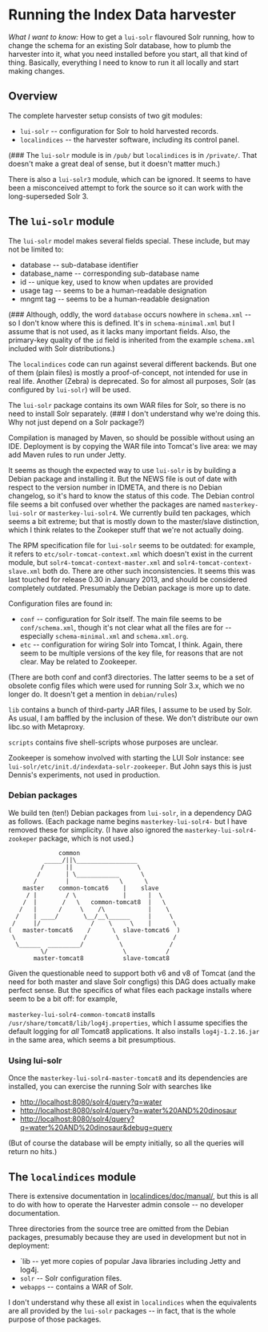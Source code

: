 Running the Index Data harvester
================================

*What I want to know:*
How to get a `lui-solr` flavoured Solr running, how to change the schema
for an existing Solr database, how to plumb the harvester into it,
what you need installed before you start, all that kind of
thing. Basically, everything I need to know to run it all locally and
start making changes.


Overview
--------

The complete harvester setup consists of two git modules:

* `lui-solr` -- configuration for Solr to hold harvested records.
* `localindices` -- the harvester software, including its control panel.

(### The `lui-solr` module is in `/pub/` but `localindices` is in
`/private/`. That doesn't make a great deal of sense, but it doesn't
matter much.)

There is also a `lui-solr3` module, which can be ignored. It seems to
have been a misconceived attempt to fork the source so it can work
with the long-superseded Solr 3.


The `lui-solr` module
---------------------

The `lui-solr` model makes several fields special. These include, but
may not be limited to:

* database -- sub-database identifier
* database_name -- corresponding sub-database name
* id -- unique key, used to know when updates are provided
* usage tag -- seems to be a human-readable designation
* mngmt tag -- seems to be a human-readable designation

(### Although, oddly, the word `database` occurs nowhere in
`schema.xml` -- so I don't know where this is defined. It's in
`schema-minimal.xml` but I assume that is not used, as it lacks many
important fields.  Also, the primary-key quality of the `id` field is
inherited from the example `schema.xml` included with Solr
distributions.)

The `localindices` code can run against several different backends. But
one of them (plain files) is mostly a proof-of-concept, not intended
for use in real life. Another (Zebra) is deprecated. So for almost all
purposes, Solr (as configured by `lui-solr`) will be used.

The `lui-solr` package contains its own WAR files for Solr, so there is
no need to install Solr separately. (### I don't understand why we're
doing this. Why not just depend on a Solr package?)

Compilation is managed by Maven, so should be possible without using
an IDE. Deployment is by copying the WAR file into Tomcat's live area:
we may add Maven rules to run under Jetty.

It seems as though the expected way to use `lui-solr` is by building a
Debian package and installing it. But the NEWS file is out of date
with respect to the version number in IDMETA, and there is no Debian
changelog, so it's hard to know the status of this code. The Debian
control file seems a bit confused over whether the packages are named
`masterkey-lui-solr` or `masterkey-lui-solr4`. We currently build ten
packages, which seems a bit extreme; but that is mostly down to the
master/slave distinction, which I think relates to the Zookeper stuff
that we're not actually doing.

The RPM specification file for `lui-solr` seems to be outdated: for
example, it refers to `etc/solr-tomcat-context.xml` which doesn't exist
in the current module, but `solr4-tomcat-context-master.xml` and
`solr4-tomcat-context-slave.xml` both do. There are other such
inconsistencies. It seems this was last touched for release 0.30 in
January 2013, and should be considered completely
outdated. Presumably the Debian package is more up to date.

Configuration files are found in:

* `conf` -- configuration for Solr itself. The main file seems to be
  `conf/schema.xml`, though it's not clear what all the files are for
  -- especially `schema-minimal.xml` and `schema.xml.org`.
* `etc` -- configuration for wiring Solr into Tomcat, I think. Again,
  there seem to be multiple versions of the key file, for reasons that
  are not clear. May be related to Zookeeper.

(There are both conf and conf3 directories. The latter seems to be a
set of obsolete config files which were used for running Solr 3.x,
which we no longer do. It doesn't get a mention in `debian/rules`)

`lib` contains a bunch of third-party JAR files, I assume to be used
by Solr. As usual, I am baffled by the inclusion of these. We don't
distribute our own libc.so with Metaproxy.

`scripts` contains five shell-scripts whose purposes are unclear.

Zookeeper is somehow involved with starting the LUI Solr instance: see
`lui-solr/etc/init.d/indexdata-solr-zookeeper`. But John says this is
just Dennis's experiments, not used in production.

### Debian packages

We build ten (ten!) Debian packages from `lui-solr`, in a dependency
DAG as follows. (Each package name begins `masterkey-lui-solr4-` but
I have removed these for simplicity. (I have also ignored the
`masterkey-lui-solr4-zookeper` package, which is not used.)

                  common
              _____/||\_________________
             /      ||                  \
            /       | \____________      \
           /        |              \      \
        master    common-tomcat6    |    slave
         / |        / \             |      |  \
        /  |       /   \   common-tomcat8  |   \
       /   |      /     \    /\            |    \
      /    | ____/       \__/__\______     |     \
     /     |/              /    \     \    |      \
    (   master-tomcat6    /      \  slave-tomcat6  )
     \                   /        \               /
      \______  _________/          \             /
             \/                     \           /
           master-tomcat8           slave-tomcat8

Given the questionable need to support both v6 and v8 of Tomcat (and
the need for both master and slave Solr congfigs) this DAG does
actually make perfect sense. But the specifics of what files each
package installs where seem to be a bit off: for example,

`masterkey-lui-solr4-common-tomcat8` installs
`/usr/share/tomcat8/lib/log4j.properties`, which I assume specifies
the default logging for _all_ Tomcat8 applications. It also installs
`log4j-1.2.16.jar` in the same area, which seems a bit presumptious.

### Using lui-solr


Once the `masterkey-lui-solr4-master-tomcat8` and its dependencies are
installed, you can exercise the running Solr with searches like

* <http://localhost:8080/solr4/query?q=water>
* <http://localhost:8080/solr4/query?q=water%20AND%20dinosaur>
* <http://localhost:8080/solr4/query?q=water%20AND%20dinosaur&debug=query>

(But of course the database will be empty initially, so all the
queries will return no hits.)


The `localindices` module
-------------------------

There is extensive documentation in
[localindices/doc/manual/](manual/manual.html), but this is all to do
with how to operate the Harvester admin console -- no developer
documentation.

Three directories from the source tree are omitted from the Debian
packages, presumably because they are used in development but not in
deployment:

* `lib -- yet more copies of popular Java libraries including Jetty
  and log4j.
* `solr` -- Solr configuration files.
* `webapps` -- contains a WAR of Solr.

I don't understand why these all exist in `localindices` when the
equivalents are all provided by the `lui-solr` packages -- in fact,
that is the whole purpose of those packages.

